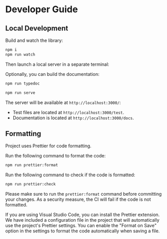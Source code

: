 # Developer Guide

## Local Development

Build and watch the library:

```bash
npm i
npm run watch
```

Then launch a local server in a separate terminal:

Optionally, you can build the documentation:

```bash
npm run typedoc
```

```bash
npm run serve
```

The server will be available at `http://localhost:3000/`:

- Test files are located at `http://localhost:3000/test`.
- Documentation is located at `http://localhost:3000/docs`.

## Formatting

Project uses Prettier for code formatting.

Run the following command to format the code:

```bash
npm run prettier:format
```

Run the following command to check if the code is formatted:

```bash
npm run prettier:check
```

Please make sure to run the `prettier:format` command before committing your changes. As a security measure, the CI will fail if the code is not formatted.

If you are using Visual Studio Code, you can install the Prettier extension. We have included a configuration file in the project that will automatically use the project's Prettier settings. You can enable the "Format on Save" option in the settings to format the code automatically when saving a file.
